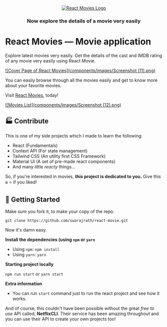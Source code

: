 <br />

<p align="center">
  <a href="https://swarajrath-react-movies.netlify.app/">
    <img src="components/images/reactMovie_logo.png" alt="React Movies Logo">
  </a>

  <h3 align="center">Now explore the details of a movie very easily</h3>

# React Movies — Movie application

Explore latest movies very easily. Get the details of the cast and IMDB rating of any movie very easily using React Movie.


[![Cover Page of React Movies](components/images/Screenshot (11).png)](https://swarajrath-react-movies.netlify.app/)

You can easily browse through all the movies easily and get to know more about your favorite movies.

Visit [React Movies](https://swarajrath-react-movies.netlify.app/), today!

[![Movies List](components/images/Screenshot (12).png)](https://swarajrath-react-movies.netlify.app/)

## 🏭 Contribute

This is one of my side projects which I made to learn the following:

- React (Fundamentals)
- Context API (For state management)
- Tailwind CSS (An utility first CSS Framework)
- Material UI (A set of pre-made react components)
- And many little _reacty_ things...

So, if you're interested in movies, **this project is dedicated to you.** Give this a ⭐ if you liked!

## 🎉 Getting Started

Make sure you fork it, to make your copy of the repo.

`git clone https://github.com/swarajrath/react-movie.git`

Now it's damn easy.

**Install the dependencies (using `npm` or `yarn`**

- Using `npm`: `npm install`
- Using `yarn`: `yarn`

**Starting project locally**

`npm run start` or `yarn start`

**Extra information**

- You can run `start` command just to run the react project and see how it works.


And of course, this couldn't have been possible without the great _free to use_ API called, **NetflixCLI**.
Their service has been amazing throughout and you can use their API to create your own projects too!
